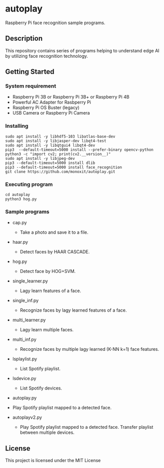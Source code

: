 # autoplay

Raspberry Pi face recognition sample programs.

## Description

This repository contains series of programs helping to understand edge AI by utilizing face recognition technology.

## Getting Started

### System requirement

* Raspberry Pi 3B or Raspberry Pi 3B+ or Raspberry Pi 4B
* Powerful AC Adapter for Rasbperry Pi
* Raspberry Pi OS Buster (legacy)
* USB Camera or Raspberry Pi Camera

### Installing

```
sudo apt install -y libhdf5-103 libatlas-base-dev
sudo apt install -y libjasper-dev libqt4-test
sudo apt install -y libqtgui4 libqt4-dev
pip3  --default-timeout=5000 install --prefer-binary opencv-python
python3 -c "import cv2; print(cv2.__version__)"
sudo apt install -y libjpeg-dev
pip3 --default-timeout=5000 install dlib
pip3 --default-timeout=5000 install face_recognition
git clone https://github.com/monoxit/autoplay.git
```

### Executing program

```
cd autoplay
python3 hog.py
```

### Sample programs

* cap.py
  * Take a photo and save it to a file.
  
* haar.py
  * Detect faces by HAAR CASCADE.
  
* hog.py
  * Detect face by HOG+SVM.

* single_learner.py
  * Lagy learn features of a face.

* single_inf.py
  * Recognize faces by lagy learned features of a face.

* multi_learner.py
  * Lagy learn multiple faces.

* multi_inf.py
  * Recognize faces by multiple lagy learned (K-NN k=1) face features.
  
* lsplaylist.py
  * List Spotify playlist.  
  
* lsdevice.py
  * List Spotify devices.
  
* autoplay.py
 * Play Spotify playlist mapped to a detected face.
 
* autoplayv2.py
  * Play Spotify playlist mapped to a detected face. Transfer playlist between multiple devices.  
  
## License

This project is licensed under the MIT License
